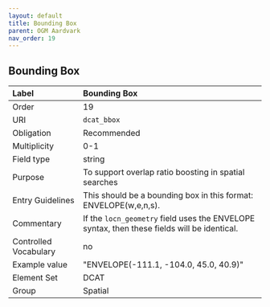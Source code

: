 ```yaml
---
layout: default
title: Bounding Box
parent: OGM Aardvark
nav_order: 19
---
```


## Bounding Box

| Label                 | Bounding Box                                                                                                             |
|:--------------------- |:------------------------------------------------------------------------------------------------------------------------ |
| Order           | 19                                                                                                                       |
| URI                   | `dcat_bbox`                                                                                                              |
| Obligation            | Recommended                                                                                                              |
| Multiplicity          | 0-1                                                                                                                      |
| Field type            | string                                                                                                                   |
| Purpose               | To support overlap ratio boosting in spatial searches                                                                    |
| Entry Guidelines      | This should be a bounding box in this format: ENVELOPE(w,e,n,s).                                                         |
| Commentary            | If the `locn_geometry` field uses the ENVELOPE syntax, then these fields will be identical.                              |
| Controlled Vocabulary | no                                                                                                                       |
| Example value         | "ENVELOPE(-111.1, -104.0, 45.0, 40.9)"                                                                                   |
| Element Set           | DCAT                                                                                                                     |
| Group                 | Spatial                                                                                                                  |
